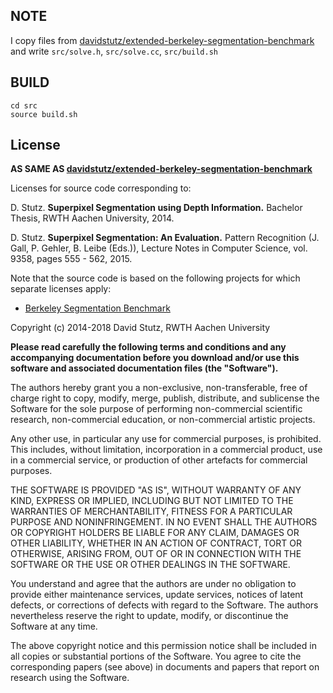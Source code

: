 ## NOTE
I copy files from [davidstutz/extended-berkeley-segmentation-benchmark](https://github.com/davidstutz/extended-berkeley-segmentation-benchmark/tree/master/source)
and write `src/solve.h`, `src/solve.cc`, `src/build.sh`
 
 
## BUILD
```shell
cd src
source build.sh
```


## License
**AS SAME AS [davidstutz/extended-berkeley-segmentation-benchmark](https://github.com/davidstutz/extended-berkeley-segmentation-benchmark/tree/master/source)**

Licenses for source code corresponding to:

D. Stutz. **Superpixel Segmentation using Depth Information.** Bachelor Thesis, RWTH Aachen University, 2014.

D. Stutz. **Superpixel Segmentation: An Evaluation.** Pattern Recognition (J. Gall, P. Gehler, B. Leibe (Eds.)), Lecture Notes in Computer Science, vol. 9358, pages 555 - 562, 2015.

Note that the source code is based on the following projects for which separate licenses apply:

* [Berkeley Segmentation Benchmark](http://www.eecs.berkeley.edu/Research/Projects/CS/vision/grouping/resources.html)

Copyright (c) 2014-2018 David Stutz, RWTH Aachen University

**Please read carefully the following terms and conditions and any accompanying documentation before you download and/or use this software and associated documentation files (the "Software").**

The authors hereby grant you a non-exclusive, non-transferable, free of charge right to copy, modify, merge, publish, distribute, and sublicense the Software for the sole purpose of performing non-commercial scientific research, non-commercial education, or non-commercial artistic projects.

Any other use, in particular any use for commercial purposes, is prohibited. This includes, without limitation, incorporation in a commercial product, use in a commercial service, or production of other artefacts for commercial purposes.

THE SOFTWARE IS PROVIDED "AS IS", WITHOUT WARRANTY OF ANY KIND, EXPRESS OR IMPLIED, INCLUDING BUT NOT LIMITED TO THE WARRANTIES OF MERCHANTABILITY, FITNESS FOR A PARTICULAR PURPOSE AND NONINFRINGEMENT. IN NO EVENT SHALL THE AUTHORS OR COPYRIGHT HOLDERS BE LIABLE FOR ANY CLAIM, DAMAGES OR OTHER LIABILITY, WHETHER IN AN ACTION OF CONTRACT, TORT OR OTHERWISE, ARISING FROM, OUT OF OR IN CONNECTION WITH THE SOFTWARE OR THE USE OR OTHER DEALINGS IN THE SOFTWARE.

You understand and agree that the authors are under no obligation to provide either maintenance services, update services, notices of latent defects, or corrections of defects with regard to the Software. The authors nevertheless reserve the right to update, modify, or discontinue the Software at any time.

The above copyright notice and this permission notice shall be included in all copies or substantial portions of the Software. You agree to cite the corresponding papers (see above) in documents and papers that report on research using the Software.



